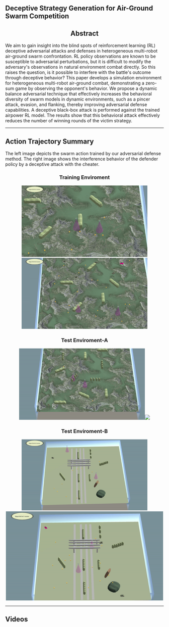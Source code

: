 ## Deceptive Strategy Generation for Air-Ground Swarm Competition

## <center> Abstract <center>
We aim to gain insight into the blind spots of reinforcement learning (RL) deceptive adversarial attacks and defenses in heterogeneous multi-robot air-ground swarm confrontation. RL policy observations are known to be susceptible to adversarial perturbations, but it is difficult to modify the adversary's observations in natural environment combat directly. So this raises the question, is it possible to interfere with the battle's outcome through deceptive behavior? This paper develops a simulation environment for heterogeneous multi-robot air-ground combat, demonstrating a zero-sum game by observing the opponent's behavior. We propose a dynamic balance adversarial technique that effectively increases the behavioral diversity of swarm models in dynamic environments, such as a pincer attack, evasion, and flanking, thereby improving adversarial defense capabilities. A deceptive black-box attack is performed against the trained airpower RL model. The results show that this behavioral attack effectively reduces the number of winning rounds of the victim strategy. 

---

## Action Trajectory Summary
The left image depicts the swarm action trained by our adversarial defense method. The right image shows the interference behavior of the defender policy by a deceptive attack with the cheater.

### <center>Training Enviroment</center>
<center class="half">
    <img src="https://raw.githubusercontent.com/herveyrobot/HMAG.github.io/gh-pages/image/TRE-A1.gif" width="400"/> <img src="https://raw.githubusercontent.com/herveyrobot/HMAG.github.io/gh-pages/image/TRE-C.gif" width="400"/>
</center>
    
### <center>Test Enviroment-A </center>
<center class="half">
    <img src="https://raw.githubusercontent.com/herveyrobot/HMAG.github.io/gh-pages/image/TEEA-A-1.gif" width="400"/><img src="https://raw.githubusercontent.com/herveyrobot/HMAG.github.io/gh-pages/image/TEEA-C1.gif" width="500"/>
</center>

### <center>Test Enviroment-B </center>
<center class="half">
    <img src="https://raw.githubusercontent.com/herveyrobot/HMAG.github.io/gh-pages/image/TEEB-A.gif" width="400"/><img src="https://raw.githubusercontent.com/herveyrobot/HMAG.github.io/gh-pages/image/TEEB-C.gif" width="500"/>
</center>
    
---
    

## Videos
    
